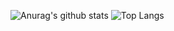 ![Anurag's github stats](https://github-readme-stats.vercel.app/api?username=szymonkomorowski&show_icons=true&theme=radical)
![Top Langs](https://github-readme-stats.vercel.app/api/top-langs/?username=CharalambosIoannou&theme=tokyonight)
